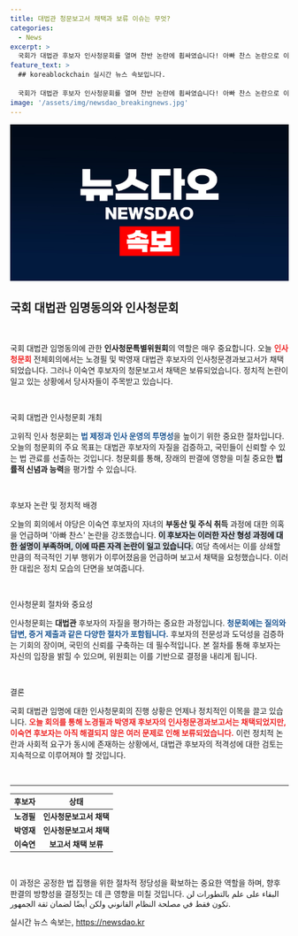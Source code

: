 ```yaml
---
title: 대법관 청문보고서 채택과 보류 이슈는 무엇?
categories:
  - News
excerpt: >
  국회가 대법관 후보자 인사청문회를 열며 찬반 논란에 휩싸였습니다! 아빠 찬스 논란으로 이숙연 후보자의 청문보고서 채택이 보류된 가운데, 여야의 격돌이 시작됩니다. 클릭해서 자세한 내용을 확인하세요!
feature_text: >
  ## koreablockchain 실시간 뉴스 속보입니다.

  국회가 대법관 후보자 인사청문회를 열며 찬반 논란에 휩싸였습니다! 아빠 찬스 논란으로 이숙연 후보자의 청문보고서 채택이 보류된 가운데, 여야의 격돌이 시작됩니다. 클릭해서 자세한 내용을 확인하세요!
image: '/assets/img/newsdao_breakingnews.jpg'
---
```


<p><img src="/assets/img/newsdao_breakingnews.jpg" alt="koreablockchain 속보" /></p>

<h2 data-ke-size="size26">국회 대법관 임명동의와 인사청문회</h2>

<p data-ke-size="size16">&nbsp;</p>

<p>국회 대법관 임명동의에 관한 <b>인사청문특별위원회</b>의 역할은 매우 중요합니다. 오늘 <b><span style="color: #ee2323;">인사청문회</span></b> 전체회의에서는 노경필 및 박영재 대법관 후보자의 인사청문경과보고서가 채택되었습니다. 그러나 이숙연 후보자의 청문보고서 채택은 보류되었습니다. 정치적 논란이 일고 있는 상황에서 당사자들이 주목받고 있습니다. </p>

<p data-ke-size="size16">&nbsp;</p>

<p>국회 대법관 인사청문회 개최</p>

<p>고위직 인사 청문회는 <b><span style="color: #1a5490;">법 제정과 인사 운영의 투명성</span></b>을 높이기 위한 중요한 절차입니다. 오늘의 청문회의 주요 목표는 대법관 후보자의 자질을 검증하고, 국민들이 신뢰할 수 있는 법 관료를 선출하는 것입니다. 청문회를 통해, 장래의 판결에 영향을 미칠 중요한 <b>법률적 신념과 능력</b>을 평가할 수 있습니다.</p>

<p data-ke-size="size16">&nbsp;</p>

<p>후보자 논란 및 정치적 배경</p>

<p>오늘의 회의에서 야당은 이숙연 후보자의 자녀의 <b>부동산 및 주식 취득</b> 과정에 대한 의혹을 언급하며 '아빠 찬스' 논란을 강조했습니다. <b><span style="background-color: #21538527;">이 후보자는 이러한 자산 형성 과정에 대한 설명이 부족하며, 이에 따른 자격 논란이 일고 있습니다.</span></b> 여당 측에서는 이를 상쇄할 만큼의 적극적인 기부 행위가 이루어졌음을 언급하며 보고서 채택을 요청했습니다. 이러한 대립은 정치 모습의 단면을 보여줍니다.</p>

<p data-ke-size="size16">&nbsp;</p>

<p>인사청문회 절차와 중요성</p>

<p>인사청문회는 <b>대법관</b> 후보자의 자질을 평가하는 중요한 과정입니다. <b><span style="color: #1a5490;">청문회에는 질의와 답변, 증거 제출과 같은 다양한 절차가 포함됩니다.</span></b> 후보자의 전문성과 도덕성을 검증하는 기회의 장이며, 국민의 신뢰를 구축하는 데 필수적입니다. 본 절차를 통해 후보자는 자신의 입장을 밝힐 수 있으며, 위원회는 이를 기반으로 결정을 내리게 됩니다.</p>

<p data-ke-size="size16">&nbsp;</p>

<p>결론</p>

<p>국회 대법관 임명에 대한 인사청문회의 진행 상황은 언제나 정치적인 이목을 끌고 있습니다. <b><span style="color: #ee2323;">오늘 회의를 통해 노경필과 박영재 후보자의 인사청문경과보고서는 채택되었지만, 이숙연 후보자는 아직 해결되지 않은 여러 문제로 인해 보류되었습니다.</span></b> 이런 정치적 논란과 사회적 요구가 동시에 존재하는 상황에서, 대법관 후보자의 적격성에 대한 검토는 지속적으로 이루어져야 할 것입니다.</p>

<p data-ke-size="size16">&nbsp;</p>

<hr />

<table style="width: 100%; border-collapse: collapse;">
  <thead>
    <tr>
      <th style="text-align: center;">후보자</th>
      <th style="text-align: center;">상태</th>
    </tr>
  </thead>
  <tbody>
    <tr>
      <td style="text-align: center; height: 17px;"><b>노경필</b></td>
      <td style="text-align: center; height: 17px;"><b>인사청문보고서 채택</b></td>
    </tr>
    <tr>
      <td style="text-align: center; height: 17px;"><b>박영재</b></td>
      <td style="text-align: center; height: 17px;"><b>인사청문보고서 채택</b></td>
    </tr>
    <tr>
      <td style="text-align: center; height: 17px;"><b>이숙연</b></td>
      <td style="text-align: center; height: 17px;"><b>보고서 채택 보류</b></td>
    </tr>
  </tbody>
</table>

<p data-ke-size="size16">&nbsp;</p>

<p>이 과정은 공정한 법 집행을 위한 절차적 정당성을 확보하는 중요한 역할을 하며, 향후 판결의 방향성을 결정짓는 데 큰 영향을 미칠 것입니다. البقاء على علم بالتطورات لن تكون فقط في مصلحة النظام القانوني ولكن أيضًا لضمان ثقة الجمهور.</p>
실시간 뉴스 속보는, <a href="https://newsdao.kr" rel="dofollow">https://newsdao.kr</a>


